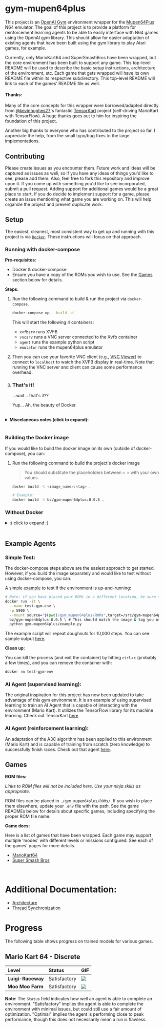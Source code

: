 # gym-mupen64plus

This project is an [OpenAI Gym](https://github.com/openai/gym/) environment wrapper for the [Mupen64Plus](http://www.mupen64plus.org/) N64 emulator. The goal of this project is to provide a platform for reinforcement learning agents to be able to easily interface with N64 games using the OpenAI gym library. This should allow for easier adaptation of existing agents that have been built using the gym library to play Atari games, for example.

Currently, only MarioKart64 and SuperSmashBros have been wrapped, but the core environment has been built to support any game. This top-level README will be used to describe the basic setup instructions, architecture of the environment, etc. Each game that gets wrapped will have its own README file within its respective subdirectory. This top-level README will link to each of the games' README file as well.

#### Thanks:
Many of the core concepts for this wrapper were borrowed/adapted directly from [@kevinhughes27](https://github.com/kevinhughes27)'s fantastic [TensorKart](https://github.com/kevinhughes27/TensorKart) project (self-driving MarioKart with TensorFlow). A huge thanks goes out to him for inspiring the foundation of this project.

Another big thanks to everyone who has contributed to the project so far. I appreciate the help, from the small typo/bug fixes to the large implementations.

## Contributing

Please create issues as you encounter them. Future work and ideas will be captured as issues as well, so if you have any ideas of things you'd like to see, please add them. Also, feel free to fork this repository and improve upon it. If you come up with something you'd like to see incorporated, submit a pull request. Adding support for additional games would be a great place to start. If you do decide to implement support for a game, please create an issue mentioning what game you are working on. This will help organize the project and prevent duplicate work.

## Setup

The easiest, cleanest, most consistent way to get up and running with this project is via [`Docker`](https://docs.docker.com/). These instructions will focus on that approach.

### Running with docker-compose

**Pre-requisites:**
- Docker & docker-compose
- Ensure you have a copy of the ROMs you wish to use. See the [Games](#Games) section below for details.

**Steps:**
1. Run the following command to build & run the project via `docker-compose`.

    ```sh
    docker-compose up --build -d
    ```

    This will start the following 4 containers:
    - `xvfbsrv` runs XVFB
    - `vncsrv` runs a VNC server connected to the Xvfb container
    - `agent` runs the example python script
    - `emulator` runs the mupen64plus emulator

2. Then you can use your favorite VNC client (e.g., [VNC Viewer](https://www.realvnc.com/en/connect/download/viewer/)) to connect to `localhost` to watch the XVFB display in real-time. Note that running the VNC server and client can cause some performance overhead.

3. ### That's it!

    ...wait... that's it??

    Yup... Ah, the beauty of Docker.

<br/>
<details>
  <summary><b>Miscelaneous notes (click to expand):</b></summary>

- After connecting with a VNC client, depending how quickly you connected, you should see the environment navigate the menus to select the track/character, then Mario will wait for the green light, drive straight briefly and then start doing doughnuts.

- The script will run for a bit more than 10,000 steps before prompting for input. Without an interactive terminal, if you waited until the end, this will hit an EOF and exit. Mario will appear to have frozen since the XVFB screen is no longer being updated.

- You can view the output from the `example.py` script by tailing the agent container logs. You can see sample output [here](docs/example_script_output.md).
    ```
    docker logs -f gym-mupen64plus_agent_1
    ```
- You can clean up with:
    ```
    docker-compose down
    ```

</details><br/>

### Building the Docker image

If you would like to build the docker image on its own (outside of docker-compose), you can:

1. Run the following command to build the project's docker image

    > You should substitute the placeholders between `< >` with your own values.

    ```sh
    docker build -t <image_name>:<tag> .
    ```
    ```sh
    # Example:
    docker build -t bz/gym-mupen64plus:0.0.5 .
    ```

### Without Docker

<details>
  <summary>:( click to expand :(</summary>
  
  > It is possible to run without Docker, but there isn't a compelling reason to and it just introduces a significant amount of setup work and potential complications.
  >
  > **`Fair warning:`** I likely will ***not*** be testing manual setup or maintaining its documentation going forward so it may become stale over time.
  >
  > However, if you really do want to, here are the [old instructions](docs/manual_setup.md).

</details><br/>

## Example Agents

### Simple Test:

The docker-compose steps above are the easiest approach to get started. However, if you build the image separately and would like to test without using docker-compose, you can.

A simple [example](./example.py) to test if the environment is up-and-running:
```sh
# Note: if you have placed your ROMs in a different location, be sure to update the source path in the command.
docker run -it \
  --name test-gym-env \
  -p 5900 \
  --mount source="$(pwd)/gym_mupen64plus/ROMs",target=/src/gym-mupen64plus/gym_mupen64plus/ROMs,type=bind \
  bz/gym-mupen64plus:0.0.5 \ # This should match the image & tag you used during setup above
  python gym-mupen64plus/example.py
```

The example script will repeat doughnuts for 10,000 steps. You can see sample output [here](docs/example_script_output.md).

**Clean up:**

You can kill the process (and exit the container) by hitting `ctrl`+`c` (probably a few times), and you can remove the container with:
```sh
docker rm test-gym-env
```

### AI Agent (supervised learning):
The original inspiration for this project has now been updated to take advantage of this gym environment. It is an example of using supervised learning to train an AI Agent that is capable of interacting with the environment (Mario Kart). It utilizes the TensorFlow library for its machine learning. Check out TensorKart [here](https://github.com/kevinhughes27/TensorKart).


### AI Agent (reinforcement learning):
An adaptation of the A3C algorithm has been applied to this environment (Mario Kart) and is capable of training from scratch (zero knowledge) to successfully finish races. Check out that agent [here](https://github.com/bzier/universe-starter-agent/tree/mario-kart-agent).


## Games

**ROM files:**

*Links to ROM files will not be included here. Use your ninja skills as appropriate.*

ROM files can be placed in `./gym_mupen64plus/ROMs/`. If you wish to place them elsewhere, update your `.env` file with the path. See the game READMEs below for details about specific games, including specifying the proper ROM file name.

**Game docs:**

Here is a list of games that have been wrapped. Each game may support multiple 'modes' with different levels or missions configured. See each of the games' pages for more details.
* [MarioKart64](gym_mupen64plus/envs/MarioKart64/README.md)
* [Super Smash Bros](gym_mupen64plus/envs/Smash/README.md)

<br/>

# Additional Documentation:

* [Architecture](docs/architecture.md)
* [Thread Synchronization](docs/threadSynchronization.md)

# Progress

The following table shows progress on trained models for various games.

## Mario Kart 64 - Discrete

| Level             | Status       | GIF               |
|:------------------|:-------------|:------------------|
| **Luigi-Raceway** | Satisfactory |![][luigi-raceway] |
| **Moo Moo Farm**  | Satisfactory |![][moo-moo-farm]  |

[luigi-raceway]: media/luigi-raceway-discrete.gif
[moo-moo-farm]: media/moo-moo-farm-discrete.gif

**Note:** The `Status` field indicates how well an agent is able to complete an environment. "Satisfactory" implies the agent is able to complete the environment with minimal issues, but could still use a fair amount of optimization. "Optimal" implies the agent is performing close to peak performance, though this does not necessarily mean a run is flawless.
